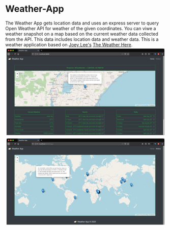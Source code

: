 # Weather-App
The Weather App gets location data and uses an express server to query Open Weather API for weather of the given
coordinates. You can viwe a weather snapshot on a map based on the current weather data collected from the API. This
data includes location data and weather data.
This is a weather application based on [Joey Lee's](https://github.com/joeyklee) [The Weather Here](https://github.com/joeyklee/the-weather-here).
![Weather App Homepage](https://github.com/CaptainKinoti/Weather-App/blob/master/public/img/weatherapp.png)
![Weather App History](https://github.com/CaptainKinoti/Weather-App/blob/master/public/img/app.png)
